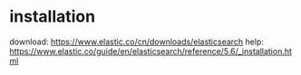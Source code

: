 # installation

download:   https://www.elastic.co/cn/downloads/elasticsearch
help:       https://www.elastic.co/guide/en/elasticsearch/reference/5.6/_installation.html


